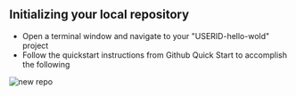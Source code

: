 
## Initializing your local repository

* Open a terminal window and navigate to your "USERID-hello-wold" project
* Follow the quickstart instructions from Github Quick Start to accomplish the following

![new repo](images/setup.png)

